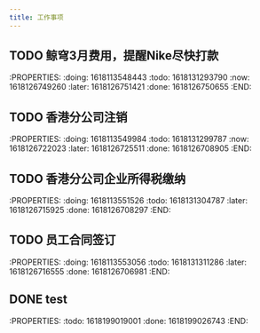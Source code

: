 ```yaml
---
title: 工作事项
---
```


## TODO 鲸穹3月费用，提醒Nike尽快打款
:PROPERTIES:
:doing: 1618113548443
:todo: 1618131293790
:now: 1618126749260
:later: 1618126751421
:done: 1618126750655
:END:
## TODO 香港分公司注销
:PROPERTIES:
:doing: 1618113549984
:todo: 1618131299787
:now: 1618126722023
:later: 1618126725511
:done: 1618126708905
:END:
## TODO 香港分公司企业所得税缴纳
:PROPERTIES:
:doing: 1618113551526
:todo: 1618131304787
:later: 1618126715925
:done: 1618126708297
:END:
## TODO 员工合同签订
:PROPERTIES:
:doing: 1618113553056
:todo: 1618131311286
:later: 1618126716555
:done: 1618126706981
:END:
## DONE test
:PROPERTIES:
:todo: 1618199019001
:done: 1618199026743
:END:
##
